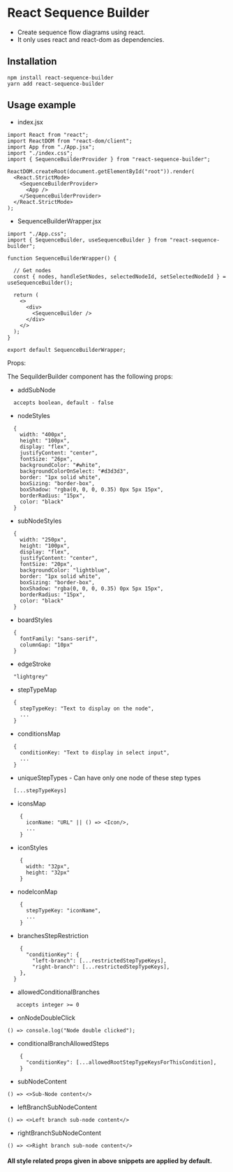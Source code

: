 # React Sequence Builder

- Create sequence flow diagrams using react.
- It only uses react and react-dom as dependencies.

## Installation

```
npm install react-sequence-builder
yarn add react-sequence-builder
```

## Usage example

- index.jsx

```
import React from "react";
import ReactDOM from "react-dom/client";
import App from "./App.jsx";
import "./index.css";
import { SequenceBuilderProvider } from "react-sequence-builder";

ReactDOM.createRoot(document.getElementById("root")).render(
  <React.StrictMode>
    <SequenceBuilderProvider>
      <App />
    </SequenceBuilderProvider>
  </React.StrictMode>
);
```

- SequenceBuilderWrapper.jsx

```
import "./App.css";
import { SequenceBuilder, useSequenceBuilder } from "react-sequence-builder";

function SequenceBuilderWrapper() {

  // Get nodes
  const { nodes, handleSetNodes, selectedNodeId, setSelectedNodeId } = useSequenceBuilder();

  return (
    <>
      <div>
        <SequenceBuilder />
      </div>
    </>
  );
}

export default SequenceBuilderWrapper;
```

Props:

The SequilderBuilder component has the following props:

- addSubNode

```
  accepts boolean, default - false
```

- nodeStyles

```
  {
    width: "400px",
    height: "100px",
    display: "flex",
    justifyContent: "center",
    fontSize: "26px",
    backgroundColor: "#white",
    backgroundColorOnSelect: "#d3d3d3",
    border: "1px solid white",
    boxSizing: "border-box",
    boxShadow: "rgba(0, 0, 0, 0.35) 0px 5px 15px",
    borderRadius: "15px",
    color: "black"
  }
```

- subNodeStyles

```
  {
    width: "250px",
    height: "100px",
    display: "flex",
    justifyContent: "center",
    fontSize: "20px",
    backgroundColor: "lightblue",
    border: "1px solid white",
    boxSizing: "border-box",
    boxShadow: "rgba(0, 0, 0, 0.35) 0px 5px 15px",
    borderRadius: "15px",
    color: "black"
  }
```

- boardStyles

```
  {
    fontFamily: "sans-serif",
    columnGap: "10px"
  }
```

- edgeStroke

```
  "lightgrey"
```

- stepTypeMap

```
  {
    stepTypeKey: "Text to display on the node",
    ...
  }
```

- conditionsMap

```
  {
    conditionKey: "Text to display in select input",
    ...
  }
```

- uniqueStepTypes - Can have only one node of these step types

```
  [...stepTypeKeys]
```

- iconsMap

```
    {
      iconName: "URL" || () => <Icon/>,
      ...
    }
```

- iconStyles

```
    {
      width: "32px",
      height: "32px"
    }
```

- nodeIconMap

```
    {
      stepTypeKey: "iconName",
      ...
    }
```

- branchesStepRestriction

```
    {
      "conditionKey": {
        "left-branch": [...restrictedStepTypeKeys],
        "right-branch": [...restrictedStepTypeKeys],
    },
  }
```

- allowedConditionalBranches

```
   accepts integer >= 0
```

- onNodeDoubleClick

```
() => console.log("Node double clicked");
```

- conditionalBranchAllowedSteps

```
    {
      "conditionKey": [...allowedRootStepTypeKeysForThisCondition],
    }
```

- subNodeContent

```
() => <>Sub-Node content</>
```

- leftBranchSubNodeContent

```
() => <>Left branch sub-node content</>
```

- rightBranchSubNodeContent

```
() => <>Right branch sub-node content</>
```

#### All style related props given in above snippets are applied by default.
